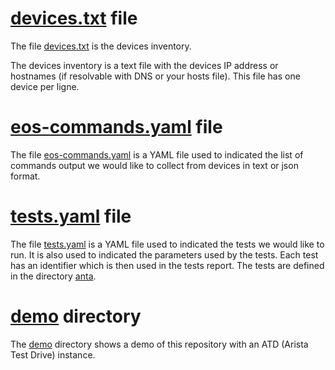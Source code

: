 # [devices.txt](devices.txt) file

The file [devices.txt](../examples/devices.txt) is the devices inventory.

The devices inventory is a text file with the devices IP address or hostnames (if resolvable with DNS or your hosts file). This file has one device per ligne.

# [eos-commands.yaml](../examples/eos-commands.yaml) file

The file [eos-commands.yaml](../examples/eos-commands.yaml) is a YAML file used to indicated the list of commands output we would like to collect from devices in text or json format.

# [tests.yaml](../examples/tests.yaml) file

The file [tests.yaml](../examples/tests.yaml) is a YAML file used to indicated the tests we would like to run. It is also used to indicated the parameters used by the tests.
Each test has an identifier which is then used in the tests report.
The tests are defined in the directory [anta](../anta/).

# [demo](demo) directory

The [demo](demo) directory shows a demo of this repository with an ATD (Arista Test Drive) instance.
